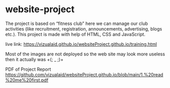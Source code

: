 # website-project
The project is based on “fitness club” here we can manage  our club activities (like recruitment, registration,  announcements, advertising, blogs etc.). This project is  made with help of HTML, CSS and JavaScript.

live link: https://vizualaid.github.io/websiteProject.github.io/training.html

Most of the images are not deployed so the web site may look more useless then it actually was  +(; _ ;)+

PDF of Project Report https://github.com/vizualaid/websiteProject.github.io/blob/main/1.%20read%20me%20first.pdf

